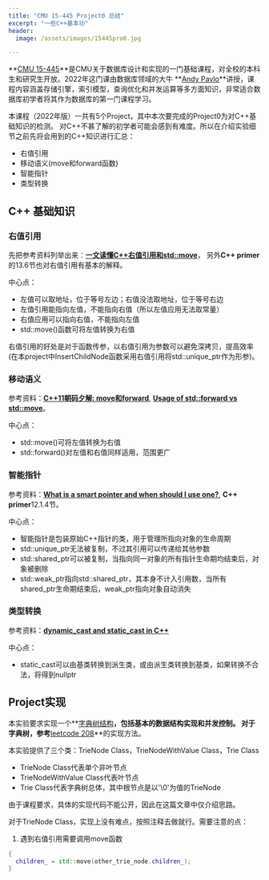 ```yaml
---
title: "CMU 15-445 Project0 总结"  
excerpt: "一些C++基本功"
header:
  image: /assets/images/15445pro0.jpg

---
```


**[CMU 15-445](https://15445.courses.cs.cmu.edu/fall2022/)**是CMU关于数据库设计和实现的一门基础课程，对全校的本科生和研究生开放。2022年这门课由数据库领域的大牛 **[Andy Pavlo](http://www.cs.cmu.edu/~pavlo/)**讲授，课程内容涵盖存储引擎，索引模型，查询优化和并发运算等多方面知识，非常适合数据库初学者将其作为数据库的第一门课程学习。

本课程（2022年版）一共有5个Project，其中本次要完成的Project0为对C++基础知识的检测。
对C++不甚了解的初学者可能会感到有难度。所以在介绍实验细节之前先将会用到的C++知识进行汇总：

  * 右值引用
  * 移动语义(move和forward函数)
  * 智能指针
  * 类型转换

## C++ 基础知识

### 右值引用
先把参考资料列举出来：**[一文读懂C++右值引用和std::move](https://zhuanlan.zhihu.com/p/335994370)**， 另外**C++ primer**的13.6节也对右值引用有基本的解释。

中心点：

  * 左值可以取地址，位于等号左边；右值没法取地址，位于等号右边
  * 左值引用能指向左值，不能指向右值（所以左值应用无法取常量）
  * 右值应用可以指向右值，不能指向左值
  * std::move()函数可将左值转换为右值

右值引用的好处是对于函数传参，以右值引用为参数可以避免深拷贝，提高效率(在本project中InsertChildNode函数采用右值引用将std::unique_ptr作为形参)。

### 移动语义
参考资料：**[C++11朝码夕解: move和forward](https://zhuanlan.zhihu.com/p/55856487)**, **[Usage of std::forward vs std::move](https://stackoverflow.com/questions/28828159/usage-of-stdforward-vs-stdmove)**。

中心点：

  * std::move()可将左值转换为右值
  * std::forward()对左值和右值同样适用，范围更广

### 智能指针
参考资料：**[What is a smart pointer and when should I use one?](https://stackoverflow.com/questions/106508/what-is-a-smart-pointer-and-when-should-i-use-one)**, **C++ primer**12.1.4节。

中心点：

  * 智能指针是包装原始C++指针的类，用于管理所指向对象的生命周期
  * std::unique_ptr无法被复制，不过其引用可以传递给其他参数
  * std::shared_ptr可以被复制，当指向同一对象的所有指针生命期均结束后，对象被删除
  * std::weak_ptr指向std::shared_ptr，其本身不计入引用数，当所有shared_ptr生命期结束后，weak_ptr指向对象自动消失

### 类型转换
参考资料：**[dynamic_cast and static_cast in C++](https://stackoverflow.com/questions/2253168/dynamic-cast-and-static-cast-in-c)**

中心点：

  * static_cast可以由基类转换到派生类，或由派生类转换到基类，如果转换不合法，将得到nullptr

## Project实现

本实验要求实现一个**[字典树结构](https://en.wikipedia.org/wiki/Trie)**，包括基本的数据结构实现和并发控制。
对于字典树，参考**[leetcode 208](https://leetcode.com/problems/implement-trie-prefix-tree/)**的实现方法。

本实验提供了三个类：TrieNode Class，TrieNodeWithValue Class，Trie Class

  * TrieNode Class代表单个非叶节点
  * TrieNodeWithValue Class代表叶节点
  * Trie Class代表字典树总体，其中根节点是以'\0'为值的TrieNode

由于课程要求，具体的实现代码不能公开，因此在这篇文章中仅介绍思路。

对于TrieNode Class，实现上没有难点，按照注释去做就行。需要注意的点：

1. 遇到右值引用需要调用move函数
```c++
{
  children_ = std::move(other_trie_node.children_);
}
```





















